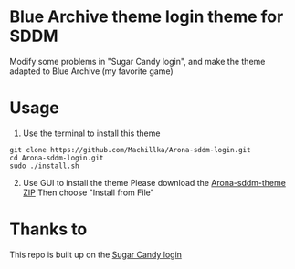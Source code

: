 # Blue Archive theme login theme for SDDM
Modify some problems in "Sugar Candy login", and make the theme adapted to Blue Archive (my favorite game)

# Usage

1. Use the terminal to install this theme
```
git clone https://github.com/Machillka/Arona-sddm-login.git
cd Arona-sddm-login.git
sudo ./install.sh
```

2. Use GUI to install the theme
Please download the [Arona-sddm-theme ZIP]()
Then choose "Install from File"

# Thanks to
This repo is built up on the [Sugar Candy login](https://github.com/Kangie/sddm-sugar-candy)